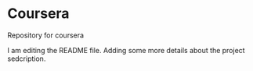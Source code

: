 # Coursera
Repository for coursera

I am editing the README file. Adding some more details about the project sedcription.

